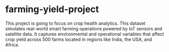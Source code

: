 # farming-yield-project
This project is going to focus on crop health analytics. This dataset simulates real-world smart farming operations powered by IoT sensors and satellite data. It captures environmental and operational variables that affect crop yield across 500 farms located in regions like India, the USA, and Africa.
